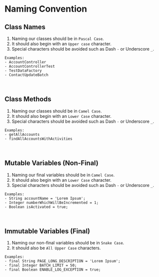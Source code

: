 # Naming Convention

## Class Names
1. Naming our classes should be in `Pascal Case`.
2. It should also begin with an `Upper case` character.
3. Special characters should be avoided such as Dash `-` or Underscore `_`.

```
Examples:
- AccountController
- AccountControllerTest
- TestDataFactory
- ContactUpdateBatch
```

<br>

## Class Methods
1. Naming our classes should be in `Camel Case`.
2. It should also begin with an `Lower Case` character.
3. Special characters should be avoided such as Dash `-` or Underscore `_`.

```
Examples:
- getAllAccounts
- findAllAccountsWithActivities
```

<br>

## Mutable Variables (Non-Final)
1. Naming our final variables should be in `Camel Case`.
2. It should also begin with an `Lower Case` character.
3. Special characters should be avoided such as Dash `-` or Underscore `_`.
```
Examples:
- String accountName = 'Lorem Ipsum';
- Integer numberWhichWillBeIncremented = 1;
- Boolean isActivated = true;
```

<br>

## Immutable Variables (Final)
1. Naming our non-final variables should be in `Snake Case`.
2. It should also be `All Upper Case` characters.
```
Examples:
- final String PAGE_LONG_DESCRIPTION = 'Lorem Ipsum';
- final Integer BATCH_LIMIT = 50;
- final Boolean ENABLE_LOG_EXCEPTION = true;
```